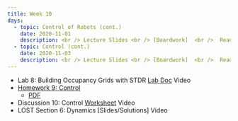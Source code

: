 ```yaml
---
title: Week 10
days:
  - topic: Control of Robots (cont.)
    date: 2020-11-01
    description: <br /> Lecture Slides <br /> [Boardwork]  <br />  Reading
  - topic: Control (cont.)
    date: 2020-11-03
    description: <br /> Lecture Slides <br /> [Boardwork]  <br />  Reading
---
```


- Lab 8: Building Occupancy Grids with STDR [Lab Doc](../assets/labs/lab8.pdf) Video
- [Homework 9: Control](../assets/hw/hw9.zip) 
  - [PDF](../assets/hw/hw9_assignment.pdf)
- Discussion 10: Control [Worksheet](../assets/discussions/D10_Control.pdf) Video
- LOST Section 6: Dynamics [Slides/Solutions] Video




